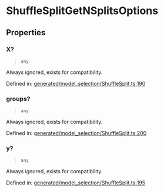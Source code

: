 # ShuffleSplitGetNSplitsOptions

## Properties

### X?

> `any`

Always ignored, exists for compatibility.

Defined in:  [generated/model\_selection/ShuffleSplit.ts:190](https://github.com/transitive-bullshit/scikit-learn-ts/blob/92ab806/packages/sklearn/src/generated/model_selection/ShuffleSplit.ts#L190)

### groups?

> `any`

Always ignored, exists for compatibility.

Defined in:  [generated/model\_selection/ShuffleSplit.ts:200](https://github.com/transitive-bullshit/scikit-learn-ts/blob/92ab806/packages/sklearn/src/generated/model_selection/ShuffleSplit.ts#L200)

### y?

> `any`

Always ignored, exists for compatibility.

Defined in:  [generated/model\_selection/ShuffleSplit.ts:195](https://github.com/transitive-bullshit/scikit-learn-ts/blob/92ab806/packages/sklearn/src/generated/model_selection/ShuffleSplit.ts#L195)

